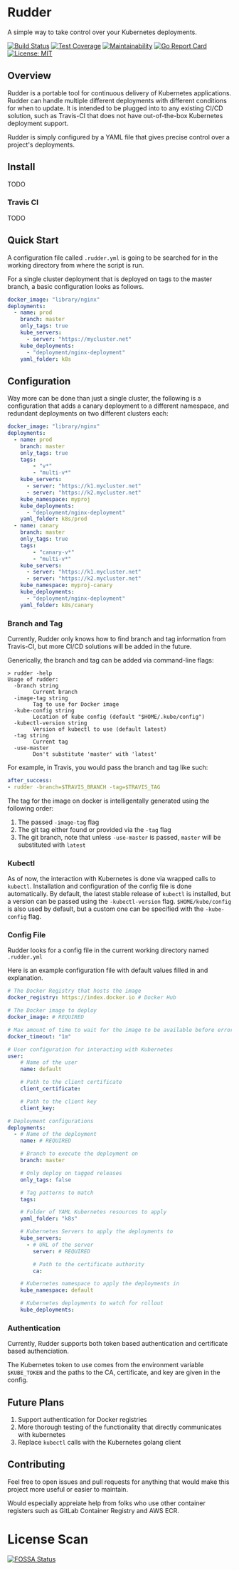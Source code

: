 # Rudder

A simple way to take control over your Kubernetes deployments.

[![Build Status](https://travis-ci.org/ryantking/rudder.svg?branch=master)](https://travis-ci.org/ryantking/rudder)
[![Test Coverage](https://api.codeclimate.com/v1/badges/e3ea6eff6537ba18ce2a/test_coverage)](https://codeclimate.com/github/ryantking/rudder/test_coverage)
[![Maintainability](https://api.codeclimate.com/v1/badges/e3ea6eff6537ba18ce2a/maintainability)](https://codeclimate.com/github/ryantking/rudder/maintainability)
[![Go Report Card](https://goreportcard.com/badge/github.com/ryantking/rudder)](https://goreportcard.com/report/github.com/ryantking/rudder)
[![License: MIT](https://img.shields.io/badge/License-MIT-blue.svg)](https://opensource.org/licenses/MIT)

## Overview

Rudder is a portable tool for continuous delivery of Kubernetes applications.
Rudder can handle multiple different deployments with different conditions for
when to update. It is intended to be plugged into to any existing CI/CD
solution, such as Travis-CI that does not have out-of-the-box Kubernetes
deployment support.

Rudder is simply configured by a YAML file that gives precise control over a
project's deployments.

## Install

TODO

### Travis CI

TODO

## Quick Start

A configuration file called `.rudder.yml` is going to be searched for in the
working directory from where the script is run.

For a single cluster deployment that is deployed on tags to the master branch,
a basic configuration looks as follows.

```yaml
docker_image: "library/nginx"
deployments:
  - name: prod
    branch: master
    only_tags: true
    kube_servers:
      - server: "https://mycluster.net"
    kube_deployments:
      - "deployment/nginx-deployment"
    yaml_folder: k8s
```

## Configuration

Way more can be done than just a single cluster, the following is a
configuration that adds a canary deployment to a different namespace, and
redundant deployments on two different clusters each:

```yaml
docker_image: "library/nginx"
deployments:
  - name: prod
    branch: master
    only_tags: true
    tags:
        - "v*"
        - "multi-v*"
    kube_servers:
      - server: "https://k1.mycluster.net"
      - server: "https://k2.mycluster.net"
    kube_namespace: myproj
    kube_deployments:
      - "deployment/nginx-deployment"
    yaml_folder: k8s/prod
  - name: canary
    branch: master
    only_tags: true
    tags:
        - "canary-v*"
        - "multi-v*"
    kube_servers:
      - server: "https://k1.mycluster.net"
      - server: "https://k2.mycluster.net"
    kube_namespace: myproj-canary
    kube_deployments:
      - "deployment/nginx-deployment"
    yaml_folder: k8s/canary
```

### Branch and Tag

Currently, Rudder only knows how to find branch and tag information from
Travis-CI, but more CI/CD solutions will be added in the future.

Generically, the branch and tag can be added via command-line flags:

```
> rudder -help
Usage of rudder:
  -branch string
        Current branch
  -image-tag string
        Tag to use for Docker image
  -kube-config string
        Location of kube config (default "$HOME/.kube/config")
  -kubectl-version string
        Version of kubectl to use (default latest)
  -tag string
        Current tag
  -use-master
        Don't substitute 'master' with 'latest'

```

For example, in Travis, you would pass the branch and tag like such:
```yaml
after_success:
- rudder -branch=$TRAVIS_BRANCH -tag=$TRAVIS_TAG
```

The tag for the image on docker is intelligentally generated using the
following order:

1. The passed `-image-tag` flag
2. The git tag either found or provided via the `-tag` flag
3. The git branch, note that unless `-use-master` is passed, `master` will be substituted with `latest`

### Kubectl

As of now, the interaction with Kubernetes is done via wrapped calls to
`kubectl`. Installation and configuration of the config file is done
automatically. By default, the latest stable release of `kubectl` is
installed, but a version can be passed using the `-kubectl-version`
flag. `$HOME/kube/config` is also used by default, but a custom one
can be specified with the `-kube-config` flag.

### Config File

Rudder looks for a config file in the current working directory named `.rudder.yml`

Here is an example configuration file with default values filled in and explanation.

```yaml
# The Docker Registry that hosts the image
docker_registry: https://index.docker.io # Docker Hub

# The Docker image to deploy
docker_image: # REQUIRED

# Max amount of time to wait for the image to be available before erroring out
docker_timeout: "1m"

# User configuration for interacting with Kubernetes
user:
    # Name of the user
    name: default

    # Path to the client certificate
    client_certificate:

    # Path to the client key
    client_key:

# Deployment configurations
deployments:
  - # Name of the deployment
    name: # REQUIRED

    # Branch to execute the deployment on
    branch: master

    # Only deploy on tagged releases
    only_tags: false

    # Tag patterns to match
    tags:

    # Folder of YAML Kubernetes resources to apply
    yaml_folder: "k8s"

    # Kubernetes Servers to apply the deployments to
    kube_servers:
      - # URL of the server
        server: # REQUIRED

        # Path to the certificate authority
        ca:

    # Kubernetes namespace to apply the deployments in
    kube_namespace: default

    # Kubernetes deployments to watch for rollout
    kube_deployments:
```

### Authentication

Currently, Rudder supports both token based authentication and certificate based
authenciation.

The Kubernetes token to use comes from the environment variable `$KUBE_TOKEN` and
the paths to the CA, certificate, and key are given in the config.

## Future Plans

1. Support authentication for Docker registries
2. More thorough testing of the functionality that directly communicates with kubernetes
3. Replace `kubectl` calls with the Kubernetes golang client


## Contributing

Feel free to open issues and pull requests for anything that would make this
project more useful or easier to maintain.

Would especially appreiate help from folks who use other container registers
such as GitLab Container Registry and AWS ECR.

# License Scan

[![FOSSA Status](https://app.fossa.com/api/projects/custom%2B12297%2Fgithub.com%2Fryantking%2Frudder.svg?type=large)](https://app.fossa.com/projects/custom%2B12297%2Fgithub.com%2Fryantking%2Frudder?ref=badge_large)